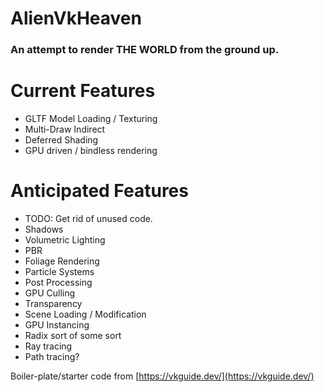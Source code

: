 # AlienVkHeaven

### An attempt to render THE WORLD from the ground up. 


# Current Features
- GLTF Model Loading / Texturing
- Multi-Draw Indirect
- Deferred Shading
- GPU driven / bindless rendering

# Anticipated Features
- TODO: Get rid of unused code.
- Shadows
- Volumetric Lighting
- PBR
- Foliage Rendering
- Particle Systems
- Post Processing
- GPU Culling
- Transparency
- Scene Loading / Modification
- GPU Instancing
- Radix sort of some sort
- Ray tracing
- Path tracing?

Boiler-plate/starter code from [https://vkguide.dev/](https://vkguide.dev/)